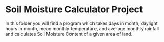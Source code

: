# Soil Moisture Calculator Project
In this folder you will find a program which takes days in month, daylight hours in month, mean monthly temperature, and average monthly rainfall and calculates Soil Moisture Content of a given area of land. 
